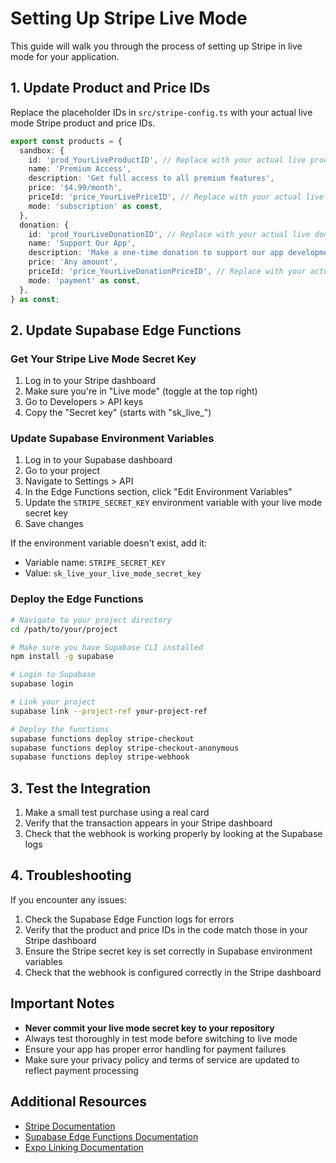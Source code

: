 # Setting Up Stripe Live Mode

This guide will walk you through the process of setting up Stripe in live mode for your application.

## 1. Update Product and Price IDs

Replace the placeholder IDs in `src/stripe-config.ts` with your actual live mode Stripe product and price IDs.

```typescript
export const products = {
  sandbox: {
    id: 'prod_YourLiveProductID', // Replace with your actual live product ID
    name: 'Premium Access',
    description: 'Get full access to all premium features',
    price: '$4.99/month',
    priceId: 'price_YourLivePriceID', // Replace with your actual live price ID
    mode: 'subscription' as const,
  },
  donation: {
    id: 'prod_YourLiveDonationID', // Replace with your actual live donation product ID
    name: 'Support Our App',
    description: 'Make a one-time donation to support our app development',
    price: 'Any amount',
    priceId: 'price_YourLiveDonationPriceID', // Replace with your actual live donation price ID
    mode: 'payment' as const,
  },
} as const;
```

## 2. Update Supabase Edge Functions

### Get Your Stripe Live Mode Secret Key

1. Log in to your Stripe dashboard
2. Make sure you're in "Live mode" (toggle at the top right)
3. Go to Developers > API keys
4. Copy the "Secret key" (starts with "sk_live_")

### Update Supabase Environment Variables

1. Log in to your Supabase dashboard
2. Go to your project
3. Navigate to Settings > API
4. In the Edge Functions section, click "Edit Environment Variables"
5. Update the `STRIPE_SECRET_KEY` environment variable with your live mode secret key
6. Save changes

If the environment variable doesn't exist, add it:
- Variable name: `STRIPE_SECRET_KEY`
- Value: `sk_live_your_live_mode_secret_key`

### Deploy the Edge Functions

```bash
# Navigate to your project directory
cd /path/to/your/project

# Make sure you have Supabase CLI installed
npm install -g supabase

# Login to Supabase
supabase login

# Link your project
supabase link --project-ref your-project-ref

# Deploy the functions
supabase functions deploy stripe-checkout
supabase functions deploy stripe-checkout-anonymous
supabase functions deploy stripe-webhook
```

## 3. Test the Integration

1. Make a small test purchase using a real card
2. Verify that the transaction appears in your Stripe dashboard
3. Check that the webhook is working properly by looking at the Supabase logs

## 4. Troubleshooting

If you encounter any issues:

1. Check the Supabase Edge Function logs for errors
2. Verify that the product and price IDs in the code match those in your Stripe dashboard
3. Ensure the Stripe secret key is set correctly in Supabase environment variables
4. Check that the webhook is configured correctly in the Stripe dashboard

## Important Notes

- **Never commit your live mode secret key to your repository**
- Always test thoroughly in test mode before switching to live mode
- Ensure your app has proper error handling for payment failures
- Make sure your privacy policy and terms of service are updated to reflect payment processing

## Additional Resources

- [Stripe Documentation](https://stripe.com/docs)
- [Supabase Edge Functions Documentation](https://supabase.com/docs/guides/functions)
- [Expo Linking Documentation](https://docs.expo.dev/guides/linking/)